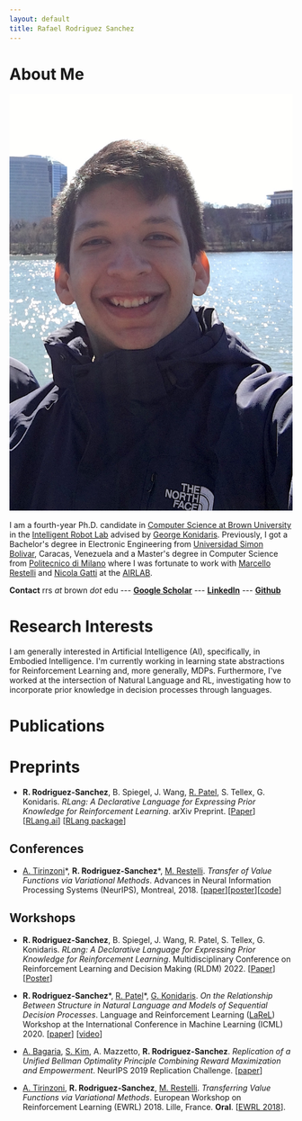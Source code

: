 ```yaml
---
layout: default
title: Rafael Rodriguez Sanchez
---
```


# About Me

<img class="profile-picture" src="profile.jpg">

I am a fourth-year Ph.D. candidate in [Computer Science at Brown University](https://cs.brown.edu) in the [Intelligent Robot Lab](http://irl.cs.brown.edu) advised by [George Konidaris](http://cs.brown.edu/people/gdk/). Previously, I got a Bachelor's degree in Electronic Engineering from [Universidad Simon Bolivar](http://www.usb.ve), Caracas, Venezuela and a Master's degree in Computer Science from [Politecnico di Milano](https://polimi.it) where I was fortunate to work with [Marcello Restelli](https://restelli.faculty.polimi.it/MyWebSite/index.shtml) and [Nicola Gatti](https://www.gametheory.polimi.it/nicola-gatti.html) at the [AIRLAB](http://airlab.deib.polimi.it).

**Contact** rrs *at* brown *dot* edu --- **[Google Scholar](https://scholar.google.com/citations?user=ONxoqRUAAAAJ&hl=es)** --- **[LinkedIn](https://linkedin.com/in/rafarodsa)**
--- **[Github](https://github.com/rafarodsa)**

# Research Interests

I am generally interested in Artificial Intelligence (AI), specifically, in Embodied Intelligence. I'm currently working in learning state abstractions for Reinforcement Learning and, more generally, MDPs. Furthermore, I've worked at the intersection of Natural Language and RL, investigating how to incorporate prior knowledge in decision processes through languages.

# Publications

# Preprints

- **R. Rodriguez-Sanchez**, B. Spiegel, J. Wang, [R. Patel](http://cs.brown.edu/people/rpatel59/), S. Tellex, G. Konidaris. *RLang: A Declarative Language for Expressing Prior Knowledge for Reinforcement Learning*. arXiv Preprint. [[Paper](https://arxiv.org/abs/2208.06448)] [[RLang.ai](https://rlang.ai)] [[RLang package](https://github.com/brownirl/rlang)] 


## **Conferences**

- [A. Tirinzoni](https://andreatirinzoni.github.io)\*, **R. Rodriguez-Sanchez**\*, [M. Restelli](https://restelli.faculty.polimi.it/MyWebSite/index.shtml). *Transfer of Value Functions via Variational Methods*. Advances in Neural Information Processing Systems (NeurIPS), Montreal, 2018. [[paper](/tirinzoni2018transfer.pdf)][[poster](/nips2018_poster_transfer.pdf)][[code](https://github.com/AndreaTirinzoni/variational-transfer-rl)]

## **Workshops**

- **R. Rodriguez-Sanchez**, B. Spiegel, J. Wang, R. Patel, S. Tellex, G. Konidaris. *RLang: A Declarative Language for Expressing Prior Knowledge for Reinforcement Learning*. Multidisciplinary Conference on Reinforcement Learning and Decision Making (RLDM) 2022. 
[[Paper](/rlang_rldm2022.pdf)] [[Poster](/rlang_rldm_poster.pdf)]

- **R. Rodriguez-Sanchez**\*, [R. Patel](http://cs.brown.edu/people/rpatel59/)\*, [G. Konidaris](http://cs.brown.edu/people/gdk/). *On the Relationship Between Structure in Natural Language and Models of Sequential Decision Processes*. Language and Reinforcement Learning ([LaReL](https://larel-ws.github.io/accepted-papers/)) Workshop at the International Conference in Machine Learning (ICML) 2020. 
[[paper](/on_the_relationship_between_structure_in_natural_language_and_models_of_sequential_decision_processes.pdf)] [[video](https://www.youtube.com/watch?v=a3JJo_cvzpE&feature=emb_logo)]

- [A. Bagaria](https://abagaria.github.io), [S. Kim](https://seungchan-kim.github.io), A. Mazzetto, **R. Rodriguez-Sanchez**. *Replication of a Unified Bellman Optimality Principle Combining Reward Maximization and Empowerment*. NeurIPS 2019 Replication Challenge. [[paper](https://openreview.net/pdf?id=B1grPT9GTH)]

- [A. Tirinzoni](https://andreatirinzoni.github.io), **R. Rodriguez-Sanchez**, [M. Restelli](https://restelli.faculty.polimi.it/MyWebSite/index.shtml). *Transferring Value Functions via Variational Methods*. European Workshop on Reinforcement Learning (EWRL) 2018. Lille, France. **Oral**. [[EWRL 2018](https://ewrl.wordpress.com/past-ewrl/ewrl14-2018/)].

